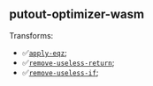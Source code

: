 ## putout-optimizer-wasm

Transforms:

- ✅[`apply-eqz`](https://putout.cloudcmd.io/#/gist/cfb22ba3e2fa6e3ef5341b3e0a5b0d1a/9ba4447e14ce974fed6274946e8f8e05b61de77d);
- ✅[`remove-useless-return`](https://putout.cloudcmd.io/#/gist/516ecfe01866bf39901056309705e95f/564ef6835edd8d3285f7a242199e2bd960eb4841);
- ✅[`remove-useless-if`](http://putout.cloudcmd.io/#/gist/b487d0102df1426342c9ea3c4027e625/231c25457e1fc4d75fd007197f5149c2087c8934);
